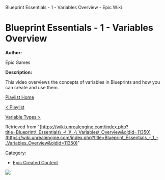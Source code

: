 Blueprint Essentials - 1 - Variables Overview - Epic Wiki                    

Blueprint Essentials - 1 - Variables Overview
=============================================

  

**Author:**

Epic Games

**Description:**

This video overviews the concepts of variables in Blueprints and how you can create and use them.

  

[Playlist Home](/Category:Epic_Video_Playlists "Category:Epic Video Playlists")

[< Playlist](/Blueprint_Essentials_Tutorial_Playlist "Blueprint Essentials Tutorial Playlist")

[Variable Types >](/Blueprint_Essentials_-_2_-_Variable_Types "Blueprint Essentials - 2 - Variable Types")

Retrieved from "[https://wiki.unrealengine.com/index.php?title=Blueprint\_Essentials\_-\_1\_-\_Variables\_Overview&oldid=11350](https://wiki.unrealengine.com/index.php?title=Blueprint_Essentials_-_1_-_Variables_Overview&oldid=11350)"

[Category](/Special:Categories "Special:Categories"):

*   [Epic Created Content](/Category:Epic_Created_Content "Category:Epic Created Content")

  ![](https://tracking.unrealengine.com/track.png)